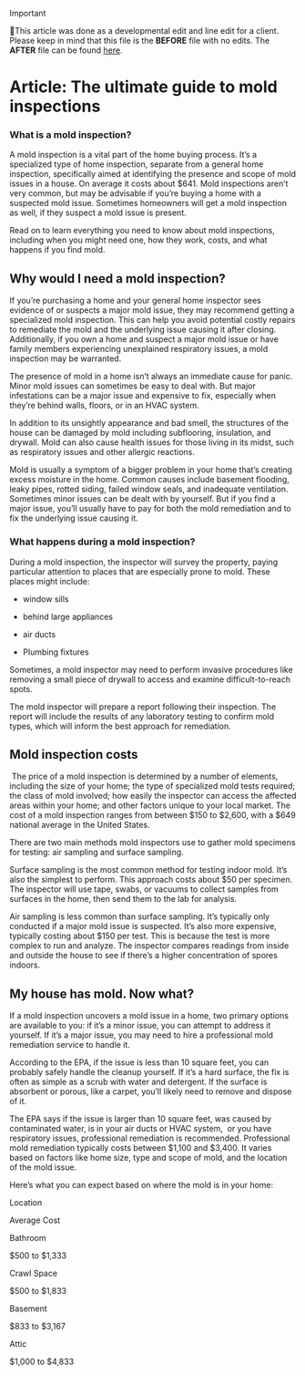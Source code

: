 > [!IMPORTANT]  
> 📌This article was done as a developmental edit and line edit for a client. Please keep in mind that this file is the **BEFORE** file with no edits. The **AFTER** file can be found [here](https://github.com/haleyscomet1P/my-writing/blob/main/Editing%20Examples/Mold%20Inspection%20Guide%20After.md]).

# Article: The ultimate guide to mold inspections

### What is a mold inspection?

  

A mold inspection is a vital part of the home buying process. It’s a specialized type of home inspection, separate from a general home inspection, specifically aimed at identifying the presence and scope of mold issues in a house. On average it costs about $641. Mold inspections aren’t very common, but may be advisable if you’re buying a home with a suspected mold issue. Sometimes homeowners will get a mold inspection as well, if they suspect a mold issue is present.

Read on to learn everything you need to know about mold inspections, including when you might need one, how they work, costs, and what happens if you find mold.

## Why would I need a mold inspection? 

If you’re purchasing a home and your general home inspector sees evidence of or suspects a major mold issue, they may recommend getting a specialized mold inspection. This can help you avoid potential costly repairs to remediate the mold and the underlying issue causing it after closing. Additionally, if you own a home and suspect a major mold issue or have family members experiencing unexplained respiratory issues, a mold inspection may be warranted. 

The presence of mold in a home isn’t always an immediate cause for panic. Minor mold issues can sometimes be easy to deal with. But major infestations can be a major issue and expensive to fix, especially when they’re behind walls, floors, or in an HVAC system. 

In addition to its unsightly appearance and bad smell, the structures of the house can be damaged by mold including subflooring, insulation, and drywall. Mold can also cause health issues for those living in its midst, such as respiratory issues and other allergic reactions.

Mold is usually a symptom of a bigger problem in your home that’s creating excess moisture in the home. Common causes include basement flooding, leaky pipes, rotted siding, failed window seals, and inadequate ventilation. Sometimes minor issues can be dealt with by yourself. But if you find a major issue, you’ll usually have to pay for both the mold remediation and to fix the underlying issue causing it.

### What happens during a mold inspection?

During a mold inspection, the inspector will survey the property, paying particular attention to places that are especially prone to mold. These places might include:

  

-   window sills
    
-   behind large appliances

- air ducts
    
-   Plumbing fixtures
    

  

Sometimes, a mold inspector may need to perform invasive procedures like removing a small piece of drywall to access and examine difficult-to-reach spots. 

The mold inspector will prepare a report following their inspection. The report will include the results of any laboratory testing to confirm mold types, which will inform the best approach for remediation. 

## Mold inspection costs

 The price of a mold inspection is determined by a number of elements, including the size of your home; the type of specialized mold tests required; the class of mold involved; how easily the inspector can access the affected areas within your home; and other factors unique to your local market. The cost of a mold inspection ranges from between $150 to $2,600, with a $649 national average in the United States.

There are two main methods mold inspectors use to gather mold specimens for testing: air sampling and surface sampling.

Surface sampling is the most common method for testing indoor mold. It’s also the simplest to perform. This approach costs about $50 per specimen. The inspector will use tape, swabs, or vacuums to collect samples from surfaces in the home, then send them to the lab for analysis.

Air sampling is less common than surface sampling. It’s typically only conducted if a major mold issue is suspected. It’s also more expensive, typically costing about $150 per test. This is because the test is more complex to run and analyze. The inspector compares readings from inside and outside the house to see if there’s a higher concentration of spores indoors. 

## My house has mold. Now what? 

If a mold inspection uncovers a mold issue in a home, two primary options are available to you: if it’s a minor issue, you can attempt to address it yourself. If it’s a major issue, you may need to hire a professional mold remediation service to handle it.

According to the EPA, if the issue is less than 10 square feet, you can probably safely handle the cleanup yourself. If it’s a hard surface, the fix is often as simple as a scrub with water and detergent. If the surface is absorbent or porous, like a carpet, you’ll likely need to remove and dispose of it. 

The EPA says if the issue is larger than 10 square feet, was caused by contaminated water, is in your air ducts or HVAC system,  or you have respiratory issues, professional remediation is recommended. Professional mold remediation typically costs between $1,100 and $3,400. It varies based on factors like home size, type and scope of mold, and the location of the mold issue. 

Here’s what you can expect based on where the mold is in your home:
  

Location

Average Cost 

Bathroom

$500 to $1,333

Crawl Space

$500 to $1,833

Basement

$833 to $3,167

Attic

$1,000 to $4,833
